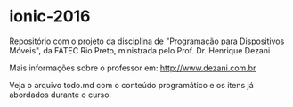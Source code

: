 # ionic-2016
Repositório com o projeto da disciplina de "Programação para Dispositivos Móveis", da FATEC Rio Preto, ministrada pelo Prof. Dr. Henrique Dezani

Mais informações sobre o professor em: http://www.dezani.com.br

Veja o arquivo todo.md com o conteúdo programático e os itens já abordados durante o curso.
